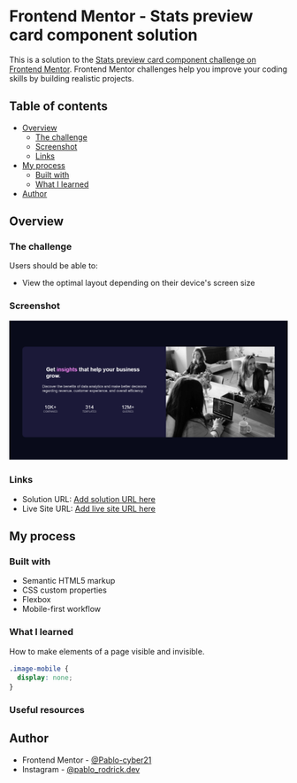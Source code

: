 # Frontend Mentor - Stats preview card component solution

This is a solution to the [Stats preview card component challenge on Frontend Mentor](https://www.frontendmentor.io/challenges/stats-preview-card-component-8JqbgoU62). Frontend Mentor challenges help you improve your coding skills by building realistic projects.

## Table of contents

- [Overview](#overview)
  - [The challenge](#the-challenge)
  - [Screenshot](#screenshot)
  - [Links](#links)
- [My process](#my-process)
  - [Built with](#built-with)
  - [What I learned](#what-i-learned)
- [Author](#Author)



## Overview

### The challenge

Users should be able to:

- View the optimal layout depending on their device's screen size

### Screenshot

![](https://github.com/Pablo-cyber21/stats-card-live-preview/blob/main/Screenshot%202021-10-25%20at%2018-43-22%20Frontend%20Mentor%20Stats%20preview%20card%20component.png)

### Links

- Solution URL: [Add solution URL here](https://your-solution-url.com)
- Live Site URL: [Add live site URL here]( https://pablo-cyber21.github.io/stats-card-live-preview/)

## My process

### Built with

- Semantic HTML5 markup
- CSS custom properties
- Flexbox
- Mobile-first workflow

### What I learned

How to make elements of a page visible and invisible.

```css
.image-mobile {
  display: none;
}
```

### Useful resources

## Author

- Frontend Mentor - [@Pablo-cyber21](https://www.frontendmentor.io/profile/Pblo-cyber21)
- Instagram - [@pablo_rodrick.dev](https://www.instagram.com/pablo_rodrick.dev/)

